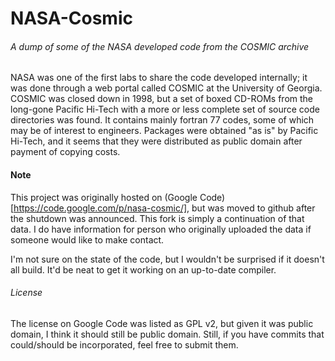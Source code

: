 # NASA-Cosmic

######  A dump of some of the NASA developed code from the COSMIC archive
	
NASA was one of the first labs to share the code developed internally; it was done through a web portal called COSMIC at the University of Georgia. COSMIC was closed down in 1998, but a set of boxed CD-ROMs from the long-gone Pacific Hi-Tech with a more or less complete set of source code directories was found.
It contains mainly fortran 77 codes, some of which may be of interest to engineers.
Packages were obtained "as is" by Pacific Hi-Tech, and it seems that they were distributed as public domain after payment of copying costs.

#### Note

This project was originally hosted on (Google Code)[https://code.google.com/p/nasa-cosmic/], but was moved to github after the shutdown was announced.  This fork is simply a continuation of that data.  I do have information for person who originally uploaded the data if someone would like to make contact.

I'm not sure on the state of the code, but I wouldn't be surprised if it doesn't all build.  It'd be neat to get it working on an up-to-date compiler.


###### License

The license on Google Code was listed as GPL v2, but given it was public domain, I think it should still be public domain.  Still, if you have commits that could/should be incorporated, feel free to submit them.
